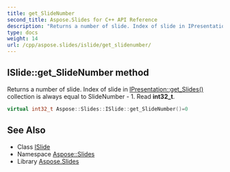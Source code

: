 ```yaml
---
title: get_SlideNumber
second_title: Aspose.Slides for C++ API Reference
description: "Returns a number of slide. Index of slide in IPresentation::get_Slides() collection is always equal to SlideNumber - 1. Read int32_t."
type: docs
weight: 14
url: /cpp/aspose.slides/islide/get_slidenumber/
---
```

## ISlide::get_SlideNumber method


Returns a number of slide. Index of slide in [IPresentation::get_Slides()](../../ipresentation/get_slides/) collection is always equal to SlideNumber - 1. Read **int32_t**.

```cpp
virtual int32_t Aspose::Slides::ISlide::get_SlideNumber()=0
```

## See Also

* Class [ISlide](../)
* Namespace [Aspose::Slides](../../)
* Library [Aspose.Slides](../../../)
